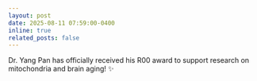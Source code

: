 ```yaml
---
layout: post
date: 2025-08-11 07:59:00-0400
inline: true
related_posts: false
---
```


Dr. Yang Pan has officially received his R00 award to support research on mitochondria and brain aging! :sparkles: 
